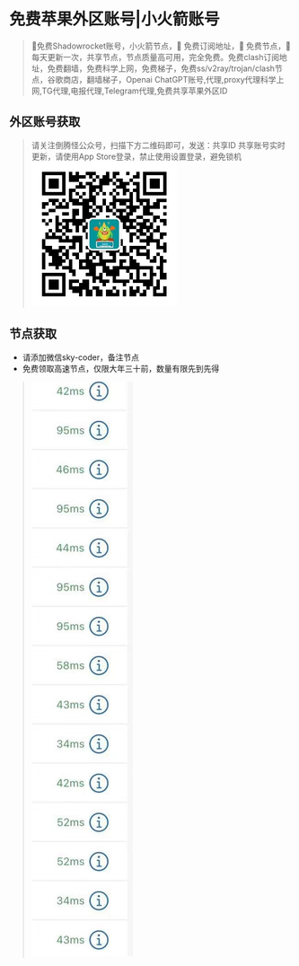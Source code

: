 # 免费苹果外区账号|小火箭账号

> 🚀免费Shadowrocket账号，小火箭节点，🚀 免费订阅地址，🚀 免费节点，🚀 每天更新一次，共享节点，节点质量高可用，完全免费。免费clash订阅地址，免费翻墙，免费科学上网，免费梯子，免费ss/v2ray/trojan/clash节点，谷歌商店，翻墙梯子，Openai ChatGPT账号,代理,proxy代理科学上网,TG代理,电报代理,Telegram代理,免费共享苹果外区ID

## 外区账号获取
> 请关注倒腾怪公众号，扫描下方二维码即可，发送：共享ID
> 共享账号实时更新，请使用App Store登录，禁止使用设置登录，避免锁机
>![倒腾怪公众号](1.jpg)

## 节点获取
- 请添加微信sky-coder，备注节点
- 免费领取高速节点，仅限大年三十前，数量有限先到先得
>![高速节点](2.jpg)
